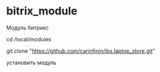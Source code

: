 # bitrix_module
Модуль битрикс 

cd /local/modules 

git clone "https://github.com/carinfinin/ibs.laptop_store.git" 

установить модуль
